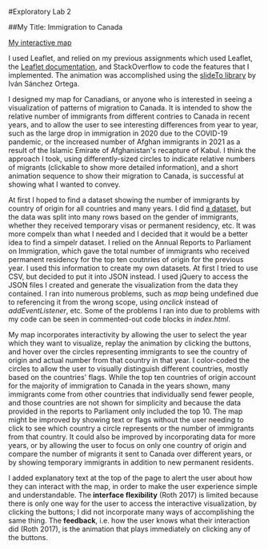#Exploratory Lab 2

##My Title: Immigration to Canada

[My interactive map](index.html)

I used Leaflet, and relied on my previous assignments which used Leaflet, the [Leaflet documentation](https://leafletjs.com/reference.html), and StackOverflow to code the features that I implemented. The animation was accomplished using the [slideTo library](https://gitlab.com/IvanSanchez/Leaflet.Marker.SlideTo) by Iván Sánchez Ortega.

I designed my map for Canadians, or anyone who is interested in seeing a visualization of patterns of migration to Canada. It is intended to show the relative number of immigrants from different contries to Canada in recent years, and to allow the user to see interesting differences from year to year, such as the large drop in immigration in 2020 due to the COVID-19 pandemic, or the increased number of Afghan immigrants in 2021 as a result of the Islamic Emirate of Afghanistan's recapture of Kabul. I think the approach I took, using differently-sized circles to indicate relative numbers of migrants (clickable to show more detailed information), and a short animation sequence to show their migration to Canada, is successful at showing what I wanted to convey.

At first I hoped to find a dataset showing the number of immigrants by country of origin for all countries and many years. I did find [a dataset](http://cidpnsi.ca/wp-content/uploads/2020/07/Migration-2020-2000-2019.xlsx), but the data was split into many rows based on the gender of immigrants, whether they received temporary visas or permanent residency, etc. It was more compelx than what I needed and I decided that it would be a better idea to find a simpelr dataset. I relied on the Annual Reports to Parliament on Immigration, which gave the total number of immigrants who received permanent residency for the top ten coutnries of origin for the previous year. I used this information to create my own datasets. At first I tried to use CSV, but decided to put it into JSON instead. I used jQuery to access the JSON files I created and generate the visualization from the data they contained. I ran into numerous problems, such as *map* being undefined due to referencing it from the wrong scope, using *onclick* instead of *addEventListener*, etc. Some of the problems I ran into due to problems with my code can be seen in commented-out code blocks in *index.html*.

My map incorporates interactivity by allowing the user to select the year which they want to visualize, replay the animation by clicking the buttons, and hover over the circles representing immigrants to see the country of origin and actual number from that country in that year. I color-coded the circles to allow the user to visually distinguish different countries, mostly based on the countries' flags. While the top ten countries of origin account for the majority of immigration to Canada in the years shown, many immigrants come from other countries that individually send fewer people, and those countries are not shown for simplicity and because the data provided in the reports to Parliament only included the top 10. The map might be improved by showing text or flags without the user needing to click to see which country a circle represents or the number of immigrants from that country. It could also be improved by incorporating data for more years, or by allowing the user to focus on only one country of origin and compare the number of migrants it sent to Canada over different years, or by showing temporary immigrants in addition to new permanent residents.

I added explanatory text at the top of the page to alert the user about how they can interact with the map, in order to make the user experience simple and understandable. The **interface flexibility** (Roth 2017) is limited because there is only one way for the user to access the interactive visualization, by clicking the buttons; I did not incorporate many ways of accomplishing the same thing. The **feedback**, i.e. how the user knows what their interaction did (Roth 2017), is the animation that plays immediately on clicking any of the buttons.
